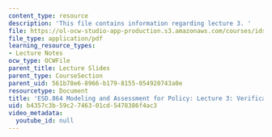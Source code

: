 ```yaml
---
content_type: resource
description: 'This file contains information regarding lecture 3. '
file: https://ol-ocw-studio-app-production.s3.amazonaws.com/courses/ids-410j-modeling-and-assessment-for-policy-spring-2013/b4357c3b59c2746301cd5478386f4ac3_MITESD_864S13_lecture3.pdf
file_type: application/pdf
learning_resource_types:
- Lecture Notes
ocw_type: OCWFile
parent_title: Lecture Slides
parent_type: CourseSection
parent_uid: 561b78e6-8966-b179-8155-054920743a0e
resourcetype: Document
title: 'ESD.864 Modeling and Assessment for Policy: Lecture 3: Verification and Validation'
uid: b4357c3b-59c2-7463-01cd-5478386f4ac3
video_metadata:
  youtube_id: null
---
```

